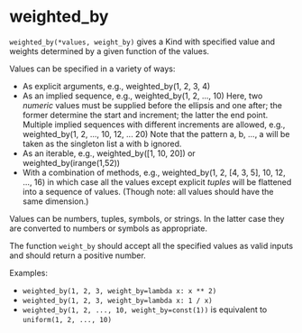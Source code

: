 # weighted_by

`weighted_by(*values, weight_by)` gives a Kind with specified
value and weights determined by a given function of the values.

Values can be specified in a variety of ways:
  + As explicit arguments, e.g.,  weighted_by(1, 2, 3, 4)
  + As an implied sequence, e.g., weighted_by(1, 2, ..., 10)
    Here, two *numeric* values must be supplied before the ellipsis and one after;
    the former determine the start and increment; the latter the end point.
    Multiple implied sequences with different increments are allowed,
    e.g., weighted_by(1, 2, ..., 10, 12, ... 20)
    Note that the pattern a, b, ..., a will be taken as the singleton list a
    with b ignored.
  + As an iterable, e.g., weighted_by([1, 10, 20]) or weighted_by(irange(1,52))
  + With a combination of methods, e.g.,
       weighted_by(1, 2, [4, 3, 5], 10, 12, ..., 16)
    in which case all the values except explicit *tuples* will be
    flattened into a sequence of values. (Though note: all values
    should have the same dimension.)

Values can be numbers, tuples, symbols, or strings. In the latter
case they are converted to numbers or symbols as appropriate.

The function `weight_by` should accept all the specified values
as valid inputs and should return a positive number.

Examples:
  + `weighted_by(1, 2, 3, weight_by=lambda x: x ** 2)`
  + `weighted_by(1, 2, 3, weight_by=lambda x: 1 / x)`
  + `weighted_by(1, 2, ..., 10, weight_by=const(1))` is equivalent
     to `uniform(1, 2, ..., 10)`

